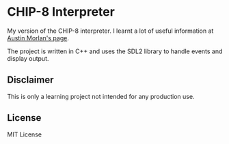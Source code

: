 # CHIP-8 Interpreter
My version of the CHIP-8 interpreter. I learnt a lot of useful information at [Austin Morlan's page](https://austinmorlan.com/posts/chip8_emulator/).

The project is written in C++ and uses the SDL2 library to handle events and display output. 

## Disclaimer
This is only a learning project not intended for any production use.

## License
MIT License